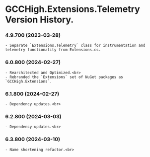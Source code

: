 ﻿# GCCHigh.Extensions.Telemetry Version History.

### **4.9.700 (2023-03-28)**<br>
	- Separate `Extensions.Telemetry` class for instrumentation and telemetry functionality from Extensions.cs.

### **6.0.800 (2024-02-27)**<br>
	- Rearchitected and Optimized.<br>
	- Rebranded the `Extensions` set of NuGet packages as `GCCHigh.Extensions`.

### **6.1.800 (2024-02-27)**<br>
	- Dependency updates.<br>

### **6.2.800 (2024-03-03)**<br>
	- Dependency updates.<br>

### **6.3.800 (2024-03-10)**<br>
	- Name shortening refactor.<br>
